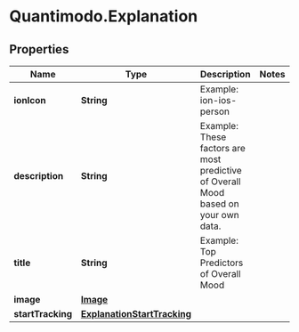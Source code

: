 # Quantimodo.Explanation

## Properties
Name | Type | Description | Notes
------------ | ------------- | ------------- | -------------
**ionIcon** | **String** | Example: ion-ios-person | 
**description** | **String** | Example: These factors are most predictive of Overall Mood based on your own data. | 
**title** | **String** | Example: Top Predictors of Overall Mood | 
**image** | [**Image**](Image.md) |  | 
**startTracking** | [**ExplanationStartTracking**](ExplanationStartTracking.md) |  | 


